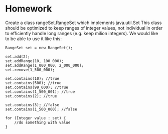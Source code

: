 # Homework

Create a class rangeSet.RangeSet which implements java.util.Set<Integer>
This class should be optimized to keep ranges of integer values, not individual 
in order to efficiently handle long ranges (e.g. keep milion integers).
We would like to be able to use it like this:


```
RangeSet set = new RangeSet();

set.add(2);
set.addRange(10, 100_000);
set.addRange(1_000_000, 2_000_000);
set.remove(1_500_000);

set.contains(10); //true
set.contains(500); //true
set.contains(99_000); //true
set.contains(1_500_001); //true
set.contains(2); //true

set.contains(3); //false
set.contains(1_500_000); //false

for (Integer value : set) {
    //do something with value
}
```